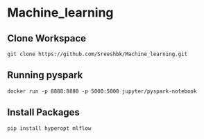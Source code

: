 # Machine_learning

## Clone Workspace

```
git clone https://github.com/Sreeshbk/Machine_learning.git
```

## Running pyspark

```
docker run -p 8888:8888 -p 5000:5000 jupyter/pyspark-notebook
```

## Install Packages

```
pip install hyperopt mlflow
```